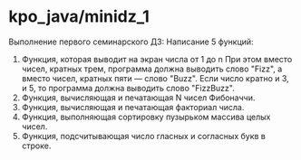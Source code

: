 # kpo_java/minidz_1
Выполнение первого семинарского ДЗ:
Написание 5 функций:
1. Функция, которая выводит на экран числа от 1 до n При этом вместо чисел, кратных трем, программа должна выводить слово "Fizz", а вместо чисел, кратных пяти — слово "Buzz". Если число кратно и 3, и 5, то программа должна выводить слово "FizzBuzz".
2. Функция, вычисляющая и печатающая N чисел Фибоначчи.
3. Функция, вычисляющая и печатающая факториал числа.
4. Функция, выполняющая сортировку пузырьком массива целых чисел.
5. Функция, подсчитывающая число гласных и согласных букв в строке.
